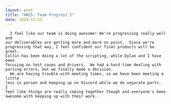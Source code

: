 ```yaml
---
layout: post
title: "HW25: Team Progress 2"
date: 2019-11-12
---
```


      I feel like our team is doing awesome! We're progressing really well and
    our deliverables are getting more and more on point.  Since we're
    progressing that way, I feel confident our final products will be great.  
    Collin has been doing a lot of the scripting, while Dylan and I have been
    focusing on test cases and drivers.  We had a hard time dealing with
    parsing errors, but we finally made a decision.
      We are having trouble with meeting times, so we have been meeting a little
    less in person and keeping up on discord while we do separate parts.  I
    feel like things are really coming together though and everyone's been
    awesome with keeping up with their work.
